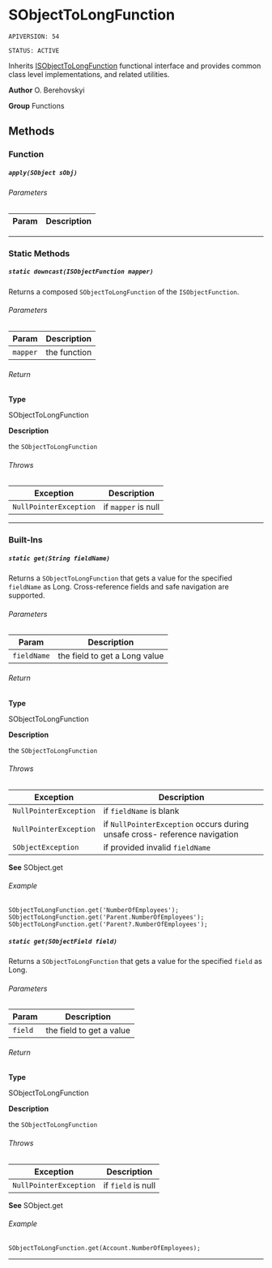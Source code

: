 # SObjectToLongFunction

`APIVERSION: 54`

`STATUS: ACTIVE`

Inherits [ISObjectToLongFunction](/docs/Functional-Interfaces/ISObjectToLongFunction.md) functional interface and provides common class level implementations, and related utilities.


**Author** O. Berehovskyi


**Group** Functions

## Methods
### Function
##### `apply(SObject sObj)`
###### Parameters
|Param|Description|
|---|---|

---
### Static Methods
##### `static downcast(ISObjectFunction mapper)`

Returns a composed `SObjectToLongFunction` of the `ISObjectFunction`.

###### Parameters
|Param|Description|
|---|---|
|`mapper`|the function|

###### Return

**Type**

SObjectToLongFunction

**Description**

the `SObjectToLongFunction`

###### Throws
|Exception|Description|
|---|---|
|`NullPointerException`|if `mapper` is null|

---
### Built-Ins
##### `static get(String fieldName)`

Returns a `SObjectToLongFunction` that gets a value for the specified `fieldName` as Long. Cross-reference fields and safe navigation are supported.

###### Parameters
|Param|Description|
|---|---|
|`fieldName`|the field to get a Long value|

###### Return

**Type**

SObjectToLongFunction

**Description**

the `SObjectToLongFunction`

###### Throws
|Exception|Description|
|---|---|
|`NullPointerException`|if `fieldName` is blank|
|`NullPointerException`|if `NullPointerException` occurs during unsafe cross- reference navigation|
|`SObjectException`|if provided invalid `fieldName`|


**See** SObject.get

###### Example
```apex
SObjectToLongFunction.get('NumberOfEmployees');
SObjectToLongFunction.get('Parent.NumberOfEmployees');
SObjectToLongFunction.get('Parent?.NumberOfEmployees');
```

##### `static get(SObjectField field)`

Returns a `SObjectToLongFunction` that gets a value for the specified `field` as Long.

###### Parameters
|Param|Description|
|---|---|
|`field`|the field to get a value|

###### Return

**Type**

SObjectToLongFunction

**Description**

the `SObjectToLongFunction`

###### Throws
|Exception|Description|
|---|---|
|`NullPointerException`|if `field` is null|


**See** SObject.get

###### Example
```apex
SObjectToLongFunction.get(Account.NumberOfEmployees);
```

---
